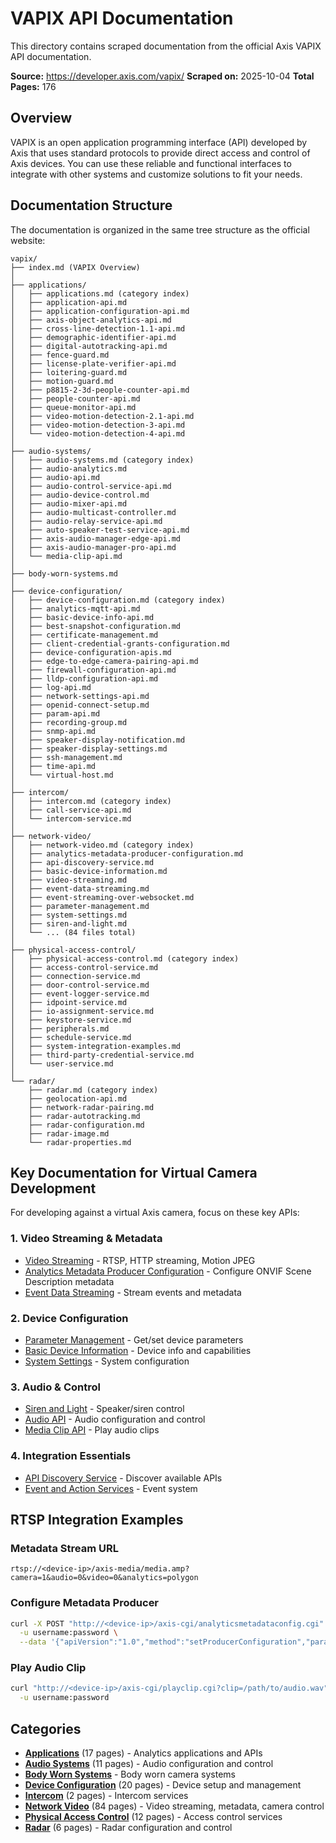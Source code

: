 # VAPIX API Documentation

This directory contains scraped documentation from the official Axis VAPIX API documentation.

**Source:** https://developer.axis.com/vapix/
**Scraped on:** 2025-10-04
**Total Pages:** 176

## Overview

VAPIX is an open application programming interface (API) developed by Axis that uses standard protocols to provide direct access and control of Axis devices. You can use these reliable and functional interfaces to integrate with other systems and customize solutions to fit your needs.

## Documentation Structure

The documentation is organized in the same tree structure as the official website:

```
vapix/
├── index.md (VAPIX Overview)
│
├── applications/
│   ├── applications.md (category index)
│   ├── application-api.md
│   ├── application-configuration-api.md
│   ├── axis-object-analytics-api.md
│   ├── cross-line-detection-1.1-api.md
│   ├── demographic-identifier-api.md
│   ├── digital-autotracking-api.md
│   ├── fence-guard.md
│   ├── license-plate-verifier-api.md
│   ├── loitering-guard.md
│   ├── motion-guard.md
│   ├── p8815-2-3d-people-counter-api.md
│   ├── people-counter-api.md
│   ├── queue-monitor-api.md
│   ├── video-motion-detection-2.1-api.md
│   ├── video-motion-detection-3-api.md
│   └── video-motion-detection-4-api.md
│
├── audio-systems/
│   ├── audio-systems.md (category index)
│   ├── audio-analytics.md
│   ├── audio-api.md
│   ├── audio-control-service-api.md
│   ├── audio-device-control.md
│   ├── audio-mixer-api.md
│   ├── audio-multicast-controller.md
│   ├── audio-relay-service-api.md
│   ├── auto-speaker-test-service-api.md
│   ├── axis-audio-manager-edge-api.md
│   ├── axis-audio-manager-pro-api.md
│   └── media-clip-api.md
│
├── body-worn-systems.md
│
├── device-configuration/
│   ├── device-configuration.md (category index)
│   ├── analytics-mqtt-api.md
│   ├── basic-device-info-api.md
│   ├── best-snapshot-configuration.md
│   ├── certificate-management.md
│   ├── client-credential-grants-configuration.md
│   ├── device-configuration-apis.md
│   ├── edge-to-edge-camera-pairing-api.md
│   ├── firewall-configuration-api.md
│   ├── lldp-configuration-api.md
│   ├── log-api.md
│   ├── network-settings-api.md
│   ├── openid-connect-setup.md
│   ├── param-api.md
│   ├── recording-group.md
│   ├── snmp-api.md
│   ├── speaker-display-notification.md
│   ├── speaker-display-settings.md
│   ├── ssh-management.md
│   ├── time-api.md
│   └── virtual-host.md
│
├── intercom/
│   ├── intercom.md (category index)
│   ├── call-service-api.md
│   └── intercom-service.md
│
├── network-video/
│   ├── network-video.md (category index)
│   ├── analytics-metadata-producer-configuration.md
│   ├── api-discovery-service.md
│   ├── basic-device-information.md
│   ├── video-streaming.md
│   ├── event-data-streaming.md
│   ├── event-streaming-over-websocket.md
│   ├── parameter-management.md
│   ├── system-settings.md
│   ├── siren-and-light.md
│   └── ... (84 files total)
│
├── physical-access-control/
│   ├── physical-access-control.md (category index)
│   ├── access-control-service.md
│   ├── connection-service.md
│   ├── door-control-service.md
│   ├── event-logger-service.md
│   ├── idpoint-service.md
│   ├── io-assignment-service.md
│   ├── keystore-service.md
│   ├── peripherals.md
│   ├── schedule-service.md
│   ├── system-integration-examples.md
│   ├── third-party-credential-service.md
│   └── user-service.md
│
└── radar/
    ├── radar.md (category index)
    ├── geolocation-api.md
    ├── network-radar-pairing.md
    ├── radar-autotracking.md
    ├── radar-configuration.md
    ├── radar-image.md
    └── radar-properties.md
```

## Key Documentation for Virtual Camera Development

For developing against a virtual Axis camera, focus on these key APIs:

### 1. **Video Streaming & Metadata**
- [Video Streaming](./network-video/video-streaming.md) - RTSP, HTTP streaming, Motion JPEG
- [Analytics Metadata Producer Configuration](./network-video/analytics-metadata-producer-configuration.md) - Configure ONVIF Scene Description metadata
- [Event Data Streaming](./network-video/event-data-streaming.md) - Stream events and metadata

### 2. **Device Configuration**
- [Parameter Management](./network-video/parameter-management.md) - Get/set device parameters
- [Basic Device Information](./network-video/basic-device-information.md) - Device info and capabilities
- [System Settings](./network-video/system-settings.md) - System configuration

### 3. **Audio & Control**
- [Siren and Light](./network-video/siren-and-light.md) - Speaker/siren control
- [Audio API](./audio-systems/audio-api.md) - Audio configuration and control
- [Media Clip API](./audio-systems/media-clip-api.md) - Play audio clips

### 4. **Integration Essentials**
- [API Discovery Service](./network-video/api-discovery-service.md) - Discover available APIs
- [Event and Action Services](./network-video/event-and-action-services.md) - Event system

## RTSP Integration Examples

### Metadata Stream URL
```
rtsp://<device-ip>/axis-media/media.amp?camera=1&audio=0&video=0&analytics=polygon
```

### Configure Metadata Producer
```bash
curl -X POST "http://<device-ip>/axis-cgi/analyticsmetadataconfig.cgi" \
  -u username:password \
  --data '{"apiVersion":"1.0","method":"setProducerConfiguration","params":{"producer":"Analytics Scene Description","channel":1,"enabled":true}}'
```

### Play Audio Clip
```bash
curl "http://<device-ip>/axis-cgi/playclip.cgi?clip=/path/to/audio.wav" \
  -u username:password
```

## Categories

- **[Applications](./applications/applications.md)** (17 pages) - Analytics applications and APIs
- **[Audio Systems](./audio-systems/audio-systems.md)** (11 pages) - Audio configuration and control
- **[Body Worn Systems](./body-worn-systems.md)** - Body worn camera systems
- **[Device Configuration](./device-configuration/device-configuration.md)** (20 pages) - Device setup and management
- **[Intercom](./intercom/intercom.md)** (2 pages) - Intercom services
- **[Network Video](./network-video/network-video.md)** (84 pages) - Video streaming, metadata, camera control
- **[Physical Access Control](./physical-access-control/physical-access-control.md)** (12 pages) - Access control services
- **[Radar](./radar/radar.md)** (6 pages) - Radar configuration and control
